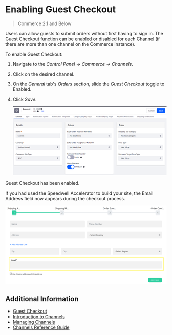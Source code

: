 # Enabling Guest Checkout

> Commerce 2.1 and Below

Users can allow guests to submit orders without first having to sign in. The Guest Checkout function can be enabled or disabled for each [Channel](../managing-a-catalog/creating-and-managing-products/channels/introduction-to-channels.md) (if there are more than one channel on the Commerce instance).

To enable Guest Checkout:

1. Navigate to the _Control Panel_ &rarr; _Commerce_ &rarr; _Channels_.
1. Click on the desired channel.
1. On the _General_ tab's _Orders_ section, slide the _Guest Checkout_ toggle to Enabled.
1. Click _Save_.

    ![Enable Guest Checkout](./enabling-guest-checkout/images/01.png)

Guest Checkout has been enabled.

If you had used the Speedwell Accelerator to build your site, the Email Address field now appears during the checkout process.

![The email address field appears in the initial checkout process.](./enabling-guest-checkout/images/03.png)

<!--

Otherwise, use the _Health Checks_ to build a site page with the _Guest Checkout Authentication_ widget.

1. On the _General_ tab's _Health Checks_ section, click _Fix Issue_ next to _Guest Checkout Authentication_. This creates a new authentication page with an option to sign in as Guest.

    ![Add authentication page](./enabling-guest-checkout/images/02.png)

1. Click _Save_ again when finished.

-->

## Additional Information

* [Guest Checkout](./guest-checkout.md)
* [Introduction to Channels](../managing-a-catalog/creating-and-managing-products/channels/introduction-to-channels.md)
* [Managing Channels](../managing-a-catalog/creating-and-managing-products/channels/managing-channels.md)
* [Channels Reference Guide](../managing-a-catalog/creating-and-managing-products/channels/channels-reference-guide.md)
